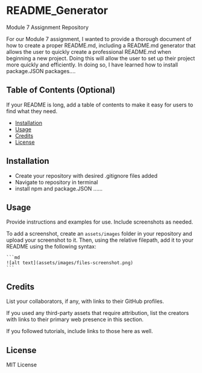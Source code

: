 # README_Generator
Module 7 Assignment Repository

For our Module 7 assignment, I wanted to provide a thorough document of how to create a proper README.md, including a README.md generator that allows the user to quickly create a professional README.md when beginning a new project. Doing this will allow the user to set up their project more quickly and efficiently. In doing so, I have learned how to install package.JSON packages....

## Table of Contents (Optional)

If your README is long, add a table of contents to make it easy for users to find what they need.

- [Installation](#installation)
- [Usage](#usage)
- [Credits](#credits)
- [License](#license)

## Installation

- Create your repository with desired .gitignore files added
- Navigate to repository in terminal
- install npm and package.JSON
......

## Usage

Provide instructions and examples for use. Include screenshots as needed.

To add a screenshot, create an `assets/images` folder in your repository and upload your screenshot to it. Then, using the relative filepath, add it to your README using the following syntax:

    ```md
    ![alt text](assets/images/files-screenshot.png)
    ```

## Credits

List your collaborators, if any, with links to their GitHub profiles.

If you used any third-party assets that require attribution, list the creators with links to their primary web presence in this section.

If you followed tutorials, include links to those here as well.

## License

MIT License
